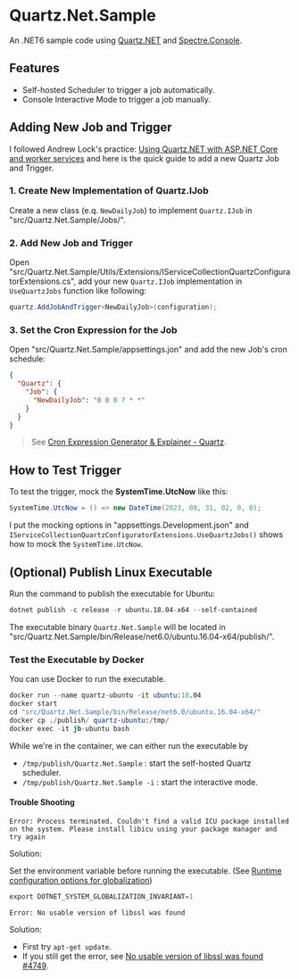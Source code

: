 # Quartz.Net.Sample

An .NET6 sample code using [Quartz.NET](https://github.com/quartznet/quartznet) and [Spectre.Console](https://github.com/spectreconsole/spectre.console).

## Features

- Self-hosted Scheduler to trigger a job automatically. 
- Console Interactive Mode to trigger a job manually. 

## Adding New Job and Trigger

I followed Andrew Lock's practice: [Using Quartz.NET with ASP.NET Core and worker services](https://andrewlock.net/using-quartz-net-with-asp-net-core-and-worker-services/) and here is the quick guide to add a new Quartz Job and Trigger.

### 1. Create New Implementation of Quartz.IJob

Create a new class (e.q. `NewDailyJob`) to implement `Quartz.IJob` in "src/Quartz.Net.Sample/Jobs/".

### 2. Add New Job and Trigger

Open "src/Quartz.Net.Sample/Utils/Extensions/IServiceCollectionQuartzConfiguratorExtensions.cs", add your new `Quartz.IJob` implementation in `UseQuartzJobs` function like following:

```cs
quartz.AddJobAndTrigger<NewDailyJob>(configuration);
```

### 3. Set the Cron Expression for the Job

Open "src/Quartz.Net.Sample/appsettings.jon" and add the new Job's cron schedule:

```json
{
  "Quartz": {
    "Job": {
      "NewDailyJob": "0 0 0 ? * *"
    }
  }
}
```

> See [Cron Expression Generator & Explainer - Quartz](https://www.freeformatter.com/cron-expression-generator-quartz.html).


## How to Test Trigger

To test the trigger, mock the **SystemTime.UtcNow** like this:

```cs
SystemTime.UtcNow = () => new DateTime(2023, 08, 31, 02, 0, 0);
```

I put the mocking options in "appsettings.Development.json" and `IServiceCollectionQuartzConfiguratorExtensions.UseQuartzJobs()` shows how to mock the `SystemTime.UtcNow`.


## (Optional) Publish Linux Executable

Run the command to publish the executable for Ubuntu:

```s
dotnet publish -c release -r ubuntu.18.04-x64 --self-contained
```

The executable binary `Quartz.Net.Sample` will be located in "src/Quartz.Net.Sample/bin/Release/net6.0/ubuntu.16.04-x64/publish/".

### Test the Executable by Docker

You can use Docker to run the executable.

```s
docker run --name quartz-ubuntu -it ubuntu:18.04
docker start
cd "src/Quartz.Net.Sample/bin/Release/net6.0/ubuntu.16.04-x64/"
docker cp ./publish/ quartz-ubuntu:/tmp/
docker exec -it jb-ubuntu bash

```

While we're in the container, we can either run the executable by
- `/tmp/publish/Quartz.Net.Sample` : start the self-hosted Quartz scheduler.
- `/tmp/publish/Quartz.Net.Sample -i` : start the interactive mode.

#### Trouble Shooting

`Error: Process terminated. Couldn't find a valid ICU package installed on the system. Please install libicu using your package manager and try again`

Solution: 

Set the environment variable before running the executable. (See [Runtime configuration options for globalization](https://learn.microsoft.com/en-us/dotnet/core/runtime-config/globalization))
```s
export DOTNET_SYSTEM_GLOBALIZATION_INVARIANT=1
```

`Error: No usable version of libssl was found`

Solution:

- First try `apt-get update`.
- If you still get the error, see [No usable version of libssl was found #4749](https://github.com/dotnet/core/issues/4749#issuecomment-1200245422).


